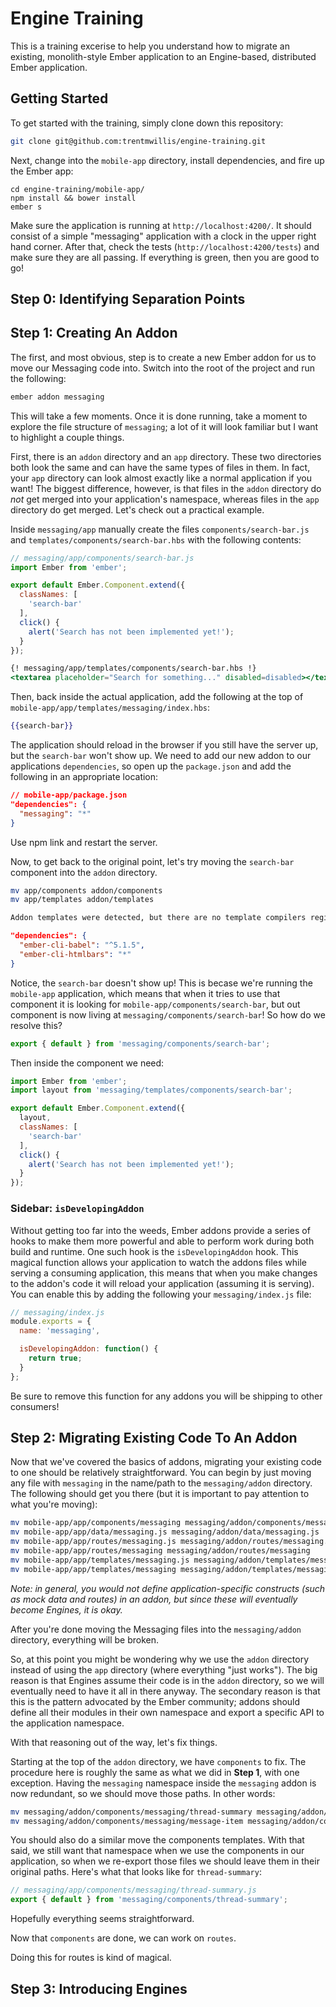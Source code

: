 # Engine Training

This is a training excerise to help you understand how to migrate an existing, monolith-style Ember application to an Engine-based, distributed Ember application.

## Getting Started

To get started with the training, simply clone down this repository:

```bash
git clone git@github.com:trentmwillis/engine-training.git
```

Next, change into the `mobile-app` directory, install dependencies, and fire up the Ember app:

```
cd engine-training/mobile-app/
npm install && bower install
ember s
```

Make sure the application is running at `http://localhost:4200/`. It should consist of a simple "messaging" application with a clock in the upper right hand corner. After that, check the tests (`http://localhost:4200/tests`) and make sure they are all passing. If everything is green, then you are good to go!

## Step 0: Identifying Separation Points

## Step 1: Creating An Addon

The first, and most obvious, step is to create a new Ember addon for us to move our Messaging code into. Switch into the root of the project and run the following:

```bash
ember addon messaging
```

This will take a few moments. Once it is done running, take a moment to explore the file structure of `messaging`; a lot of it will look familiar but I want to highlight a couple things.

First, there is an `addon` directory and an `app` directory. These two directories both look the same and can have the same types of files in them. In fact, your `app` directory can look almost exactly like a normal application if you want! The biggest difference, however, is that files in the `addon` directory do _not_ get merged into your application's namespace, whereas files in the `app` directory do get merged. Let's check out a practical example.

Inside `messaging/app` manually create the files `components/search-bar.js` and `templates/components/search-bar.hbs` with the following contents:

```js
// messaging/app/components/search-bar.js
import Ember from 'ember';

export default Ember.Component.extend({
  classNames: [
    'search-bar'
  ],
  click() {
    alert('Search has not been implemented yet!');
  }
});

```

```hbs
{! messaging/app/templates/components/search-bar.hbs !}
<textarea placeholder="Search for something..." disabled=disabled></textarea>
```

Then, back inside the actual application, add the following at the top of `mobile-app/app/templates/messaging/index.hbs`:

```hbs
{{search-bar}}
```

The application should reload in the browser if you still have the server up, but the `search-bar` won't show up. We need to add our new addon to our applications `dependencies`, so open up the `package.json` and add the following in an appropriate location:

```json
// mobile-app/package.json
"dependencies": {
  "messaging": "*"
}
```

Use npm link and restart the server.

Now, to get back to the original point, let's try moving the `search-bar` component into the `addon` directory.

```bash
mv app/components addon/components
mv app/templates addon/templates
```

```bash
Addon templates were detected, but there are no template compilers registered for `messaging`. Please make sure your template precompiler (commonly `ember-cli-htmlbars`) is listed in `dependencies` (NOT `devDependencies`) in `messaging`'s `package.json`.
```

```json
"dependencies": {
  "ember-cli-babel": "^5.1.5",
  "ember-cli-htmlbars": "*"
}
```

Notice, the `search-bar` doesn't show up! This is becase we're running the `mobile-app` application, which means that when it tries to use that component it is looking for `mobile-app/components/search-bar`, but out component is now living at `messaging/components/search-bar`! So how do we resolve this?

```js
export { default } from 'messaging/components/search-bar';
```

Then inside the component we need:

```js
import Ember from 'ember';
import layout from 'messaging/templates/components/search-bar';

export default Ember.Component.extend({
  layout,
  classNames: [
    'search-bar'
  ],
  click() {
    alert('Search has not been implemented yet!');
  }
});
```

### Sidebar: `isDevelopingAddon`

Without getting too far into the weeds, Ember addons provide a series of hooks to make them more powerful and able to perform work during both build and runtime. One such hook is the `isDevelopingAddon` hook. This magical function allows your application to watch the addons files while serving a consuming application, this means that when you make changes to the addon's code it will reload your application (assuming it is serving). You can enable this by adding the following your `messaging/index.js` file:

```js
// messaging/index.js
module.exports = {
  name: 'messaging',

  isDevelopingAddon: function() {
    return true;
  }
};
```

Be sure to remove this function for any addons you will be shipping to other consumers!

## Step 2: Migrating Existing Code To An Addon

Now that we've covered the basics of addons, migrating your existing code to one should be relatively straightforward. You can begin by just moving any file with `messaging` in the name/path to the `messaging/addon` directory. The following should get you there (but it is important to pay attention to what you're moving):

```bash
mv mobile-app/app/components/messaging messaging/addon/components/messaging
mv mobile-app/app/data/messaging.js messaging/addon/data/messaging.js
mv mobile-app/app/routes/messaging.js messaging/addon/routes/messaging.js
mv mobile-app/app/routes/messaging messaging/addon/routes/messaging
mv mobile-app/app/templates/messaging.js messaging/addon/templates/messaging.js
mv mobile-app/app/templates/messaging messaging/addon/templates/messaging
```

_Note: in general, you would not define application-specific constructs (such as mock data and routes) in an addon, but since these will eventually become Engines, it is okay._

After you're done moving the Messaging files into the `messaging/addon` directory, everything will be broken.

So, at this point you might be wondering why we use the `addon` directory instead of using the `app` directory (where everything "just works"). The big reason is that Engines assume their code is in the `addon` directory, so we will eventually need to have it all in there anyway. The secondary reason is that this is the pattern advocated by the Ember community; addons should define all their modules in their own namespace and export a specific API to the application namespace.

With that reasoning out of the way, let's fix things.

Starting at the top of the `addon` directory, we have `components` to fix. The procedure here is roughly the same as what we did in **Step 1**, with one exception. Having the `messaging` namespace inside the `messaging` addon is now redundant, so we should move those paths. In other words:

```bash
mv messaging/addon/components/messaging/thread-summary messaging/addon/components/thread-summary
mv messaging/addon/components/messaging/message-item messaging/addon/components/message-item
```

You should also do a similar move the components templates. With that said, we still want that namespace when we use the components in our application, so when we re-export those files we should leave them in their original paths. Here's what that looks like for `thread-summary`:

```js
// messaging/app/components/messaging/thread-summary.js
export { default } from 'messaging/components/thread-summary';
```

Hopefully everything seems straightforward.

Now that `components` are done, we can work on `routes`.

Doing this for routes is kind of magical.

## Step 3: Introducing Engines



